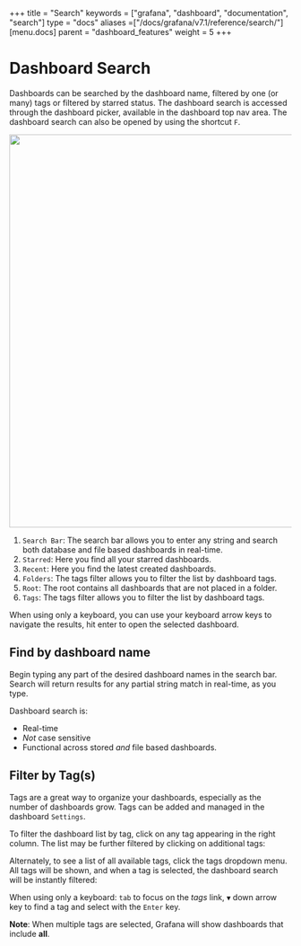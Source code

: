+++
title = "Search"
keywords = ["grafana", "dashboard", "documentation", "search"]
type = "docs"
aliases =["/docs/grafana/v7.1/reference/search/"]
[menu.docs]
parent = "dashboard_features"
weight = 5
+++


# Dashboard Search

Dashboards can be searched by the dashboard name, filtered by one (or many) tags or filtered by starred status. The dashboard search is accessed through the dashboard picker, available in the dashboard top nav area. The dashboard search can also be opened by using the shortcut `F`.

<img class="no-shadow" src="/static/img/docs/v50/dashboard_search_annotated.png" width="700px">

1. `Search Bar`: The search bar allows you to enter any string and search both database and file based dashboards in real-time.
2. `Starred`: Here you find all your starred dashboards.
3. `Recent`: Here you find the latest created dashboards.
4. `Folders`: The tags filter allows you to filter the list by dashboard tags.
5. `Root`: The root contains all dashboards that are not placed in a folder.
6. `Tags`: The tags filter allows you to filter the list by dashboard tags.

When using only a keyboard, you can use your keyboard arrow keys to navigate the results, hit enter to open the selected dashboard.

## Find by dashboard name

Begin typing any part of the desired dashboard names in the search bar. Search will return results for any partial string match in real-time, as you type.

Dashboard search is:
- Real-time
- *Not* case sensitive
- Functional across stored *and* file based dashboards.

## Filter by Tag(s)

Tags are a great way to organize your dashboards, especially as the number of dashboards grow. Tags can be added and managed in the dashboard `Settings`.

To filter the dashboard list by tag, click on any tag appearing in the right column. The list may be further filtered by clicking on additional tags:

Alternately, to see a list of all available tags, click the tags dropdown menu. All tags will be shown, and when a tag is selected, the dashboard search will be instantly filtered:

When using only a keyboard: `tab` to focus on the *tags* link, `▼` down arrow key to find a tag and select with the `Enter` key.

**Note**: When multiple tags are selected, Grafana will show dashboards that include **all**.
